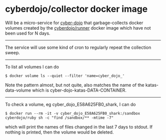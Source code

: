 
# cyberdojo/collector docker image

Will be a micro-service for [cyber-dojo](http://cyber-dojo.org)
that garbage-collects docker volumes created by the
[cyberdojo/runner](https://github.com/cyber-dojo/runner) docker image
which have not been used for N days.

- - - -

The service will use some kind of cron to regularly repeat the collection sweep.

- - - -

To list all volumes I can do
```
$ docker volume ls --quiet --filter 'name=cyber_dojo_'
```
Note the pattern almost, but not quite, also matches the name of the katas-data-volume
which is cyber-dojo-katas-DATA-CONTAINER.

- - - -

To check a volume, eg cyber_dojo_E58A625FB0_shark, I can do
```
$ docker run --rm -it -v cyber_dojo_E58A625FB0_shark:/sandbox cyberdojo/ruby sh -c "find /sandbox/** -mtime -7"
```
which will print the names of files changed in the last 7 days to stdout.
If nothing is printed, then the volume would be deleted.
